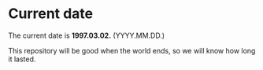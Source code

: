 # Current date

The current date is **1997.03.02.** (YYYY.MM.DD.)

This repository will be good when the world ends, so we will know how long it lasted.